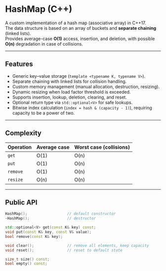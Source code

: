 # HashMap (C++)

A custom implementation of a hash map (associative array) in C++17.  
The data structure is based on an array of buckets and **separate chaining** (linked lists).  
Provides average-case **O(1)** access, insertion, and deletion, with possible **O(n)** degradation in case of collisions.

---

## Features
- Generic key–value storage (`template <typename K, typename V>`).  
- Separate chaining with linked lists for collision handling.  
- Custom memory management (manual allocation, destruction, resizing).  
- Dynamic resizing when load factor threshold is exceeded.  
- Supports insertion, lookup, deletion, clearing, and reset.  
- Optional return type via `std::optional<V>` for safe lookups.  
- Bitwise index calculation (`index = hash & (capacity - 1)`), requiring capacity to be a power of two.  

---

## Complexity
| Operation | Average case | Worst case (collisions) |
|-----------|--------------|--------------------------|
| `get`     | O(1)         | O(n) |
| `put`     | O(1)         | O(n) |
| `remove`  | O(1)         | O(n) |
| `resize`  | O(n)         | O(n) |

---

## Public API

```cpp
HashMap();                  // default constructor
~HashMap();                 // destructor

std::optional<V> get(const K& key) const;
void put(const K& key, const V& value);
bool remove(const K& key);

void clear();               // remove all elements, keep capacity
void reset();               // reset to default state

size_t size() const;
bool empty() const;
